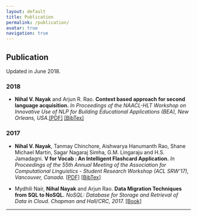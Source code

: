 ```yaml
---
layout: default
title: Publication
permalink: /publication/
avatar: true
navigation: true
---
```


## Publication
Updated in June 2018.

### 2018
- **Nihal V. Nayak** and Arjun R. Rao. **Context based approach for second language acquisition.** *In Proceedings of the NAACL-HLT Workshop on Innovative Use of NLP for Building Educational Applications (BEA), New Orleans, USA.*[\[PDF\]](http://www.aclweb.org/anthology/W18-0524) [\[BibTex\]](http://www.aclweb.org/anthology/W18-0524.bib)

### 2017 
- **Nihal V. Nayak**, Tanmay Chinchore, Aishwarya Hanumanth Rao, Shane Michael Martin, Sagar Nagaraj Simha, G.M. Lingaraju and H.S. Jamadagni. **V for Vocab : An Intelligent Flashcard Application.** *In Proceedings of the 55th Annual Meeting of the Association for Computational Linguistics - Student Research Workshop (ACL SRW'17), Vancouver, Canada.* [\[PDF\]](http://aclweb.org/anthology/P/P17/P17-3005.pdf) [\[BibTex\]](http://aclweb.org/anthology/P/P17/P17-3005.bib)

- Mydhili Nair, **Nihal Nayak** and Arjun Rao. **Data Migration Techniques from SQL to NoSQL.** *NoSQL: Database for Storage and Retrieval of Data in Cloud. Chapman and Hall/CRC, 2017.* [\[Book\]](https://www.crcpress.com/NoSQL-Database-for-Storage-and-Retrieval-of-Data-in-Cloud/Deka/p/book/9781498784368)

---


